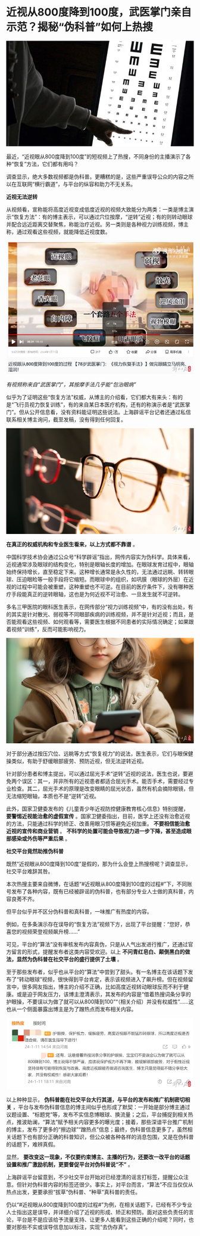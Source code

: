 # 近视从800度降到100度，武医掌门亲自示范？揭秘“伪科普”如何上热搜

![60dcf6572ea960beea3b3fec01f80295.jpg](https://raw.githubusercontent.com/qqhsx/qqnews_image/main/2024/01/16/近视从800度降到100度，武医掌门亲自示范？揭秘“伪科普”如何上热搜/60dcf6572ea960beea3b3fec01f80295.jpg)

最近，“近视眼从800度降到100度”的短视频上了热搜，不同身份的主播演示了各种“恢复”方法，它们都有用吗？

调查显示，绝大多数视频都是伪科普。更糟糕的是，这些严重误导公众的内容之所以在互联网“横行霸道”，与平台的纵容和助力不无关系。

**近视无法逆转**

从视频看，宣称能将高度近视变成低度近视的视频大致能分为两类：一类是博主演示“恢复方法”：有的博主表示，可以通过穴位按摩，“逆转”近视；有的则转动眼球并配合远近距离交替聚焦，称能治疗近视。另一类则是各种视力训练视频，博主称，通过观看这些视频，就能降低近视度数。

![1639a3d9932a5f3c3c86fb8bf8dd7b24.jpg](https://raw.githubusercontent.com/qqhsx/qqnews_image/main/2024/01/16/近视从800度降到100度，武医掌门亲自示范？揭秘“伪科普”如何上热搜/1639a3d9932a5f3c3c86fb8bf8dd7b24.jpg)

_有视频称来自“武医掌门”，其按摩手法几乎能“包治眼病”_

似乎为了证明这些“恢复方法”权威，从博主的介绍看，它们都大有来头：有的是“飞行员视力恢复训练”，有的来自某日本医疗机构，还有的称演示者是“武医掌门”。但从公开信息看，没有资料能证明这些说法。上海辟谣平台记者还通过私信联系相关博主询问，截至发稿，没有得到任何回复。

![249d43ac635646316b78b3fab392f2c5.jpg](https://raw.githubusercontent.com/qqhsx/qqnews_image/main/2024/01/16/近视从800度降到100度，武医掌门亲自示范？揭秘“伪科普”如何上热搜/249d43ac635646316b78b3fab392f2c5.jpg)

**在真正的权威机构和专业医生看来，以上方式都不靠谱** 。

中国科学技术协会通过公众号“科学辟谣”指出，网传内容实为伪科学。具体来看，近视通常涉及眼球的结构变化，特别是眼轴长度的增加。在眼球发育过程中，眼轴始终保持增长，直至稳定下来。这种增长通常是永久性的，无法通过远眺、转转眼球、压迫眼睑等一般手段将它缩短。而眼球中的组织，如巩膜（眼球的外层）在近视的过程中可能会被重塑，这种重塑也不可逆。在目前的医疗条件下，没有哪种医疗手段能真正的逆转眼轴，这也是为何近视不可治愈、一旦发生就不可逆转。

多名三甲医院的眼科医生表示，在网传部分“视力训练视频”中，有的没有出处，有的其实是针对散光、弱视等不同眼部疾病的训练视频，并不是针对近视；而且，是否能观看这些视频、如何观看等，需要医生根据不同患者的实际情况确定；如果跟着视频“训练”，反而可能影响视力。

![53fd507d2f2affd10c6bba7dbca35c59.jpg](https://raw.githubusercontent.com/qqhsx/qqnews_image/main/2024/01/16/近视从800度降到100度，武医掌门亲自示范？揭秘“伪科普”如何上热搜/53fd507d2f2affd10c6bba7dbca35c59.jpg)

对于部分通过按压穴位、远眺等方式“恢复视力”的说法，医生表示，它们与眼保健操类似，有助于舒缓眼部疲劳、预防近视，但无法逆转近视。

针对部分患者和博主提出，可以通过屈光手术“逆转”近视的说法，医生也说，要避免两个误区：其一，并非所有的近视患者都适合屈光手术。能否手术，需要经过专业检查。其二，屈光手术的原理是改变眼睛的屈光状态，虽然有机会摘除眼镜，但无法缩短眼轴，本质也不是“逆转”近视。

此外，国家卫健委发布的《儿童青少年近视防控健康教育核心信息》特别提醒， **要警惕近视能治愈的虚假宣传**
。国家卫健委指出，目前，医学上还没有治愈近视的方法，只能通过科学的矫正、改善用眼习惯等避免近视加重。 **不要相信能治愈近视的宣传和商业营销** 。
**不科学的处置可能会导致视力进一步下降，甚至造成眼部感染或外伤等严重后果** 。

**社交平台竟然助推伪科普**

既然“近视眼从800度降到100度”是假的，那为什么会登上热搜榜呢？调查显示，社交平台难辞其咎。

本次热搜主要来自微博，在话题“#近视眼从800度降到100度的过程#”下，不同账号发布了各种内容，既有已经被辟谣的伪科普，也有部分专业人士做的真科普，内容良莠不齐。

但平台似乎并不区分伪科普和真科普，一味推广有热度的内容。

例如，在多条演示存在误导的“恢复方法”视频下方，出现了平台提醒：“您好，恭喜您的视频荣登视频飙升榜……”

可见，平台的“算法”没有审核发布内容真伪，只是从人气出发进行推广，还通过官方留言的形式，提醒发布者这类内容受欢迎。以上
**不问青红皂白、颠倒黑白的做法，显然为伪科普在社交平台的盛行提供了土壤** 。

至于那些发布者，似乎也从平台的“算法”中尝到了甜头。有一名博主在该话题下发布了“转动眼球”视频，很快得到平台肯定，表示该视频进入了飙升榜。但在视频留言中，很多网友指出，博主的介绍不正确，比如高度近视转动眼球反而不利于健康。或是迫于网友压力，该博主澄清表示，其发布的内容是“借着热搜词条分享的护眼操，不要误以为做了就可以从800降到100”“（相关介绍）并没有权威性”……这也从一个侧面暴露出博主是为了蹭热点而发布相关内容。

![2271798ba3c3a2e821217603227a273e.jpg](https://raw.githubusercontent.com/qqhsx/qqnews_image/main/2024/01/16/近视从800度降到100度，武医掌门亲自示范？揭秘“伪科普”如何上热搜/2271798ba3c3a2e821217603227a273e.jpg)

以上种种显示， **伪科普能在社交平台大行其道，与平台的发布和推广机制密切相关**
，平台与发布伪科普信息的博主间似乎也形成了默契：一开始是部分博主通过议题设置、“标题党”等，发布不实信息博眼球、换流量；之后，平台捕捉到相关热点，推波助澜，“算法”赋予相关内容更多的曝光度；接着，那些深谙平台推广机制的博主，发布了更多的“擦边球”“蹭热点”信息；最终，伪科普信息更多了，虽然相关话题下也有部分正确的科普知识，但公众被各种各样的消息包围，又是在伪科普的话题下，难辨真假。

显然， **要改变这一现象，不仅要约束博主、主播的行为，还要改一改平台的话题设置和推广激励机制，更要督促平台对伪科普说“不”** 。

上海辟谣平台留意到，不少社交平台开始对已经澄清的谣言打标签，提醒公众注意。但针对伪科普内容的标签还很少。事实上，对平台而言，“算法”不应当仅仅从热点出发，更要承担“拔草”伪科普、“种草”真科普的责任。

仍以“#近视眼从800度降到100度的过程#”为例，在相关话题下，已经有不少专业人士指出这是误导，并详细介绍了近视的形成、矫正和预防。面对这些负责任的言论，平台是不是应该给予流量支持、让更多人能看到这些正确的介绍呢？同时，也要对那些不实或误导信息加以标注，实现“去伪存真”。


